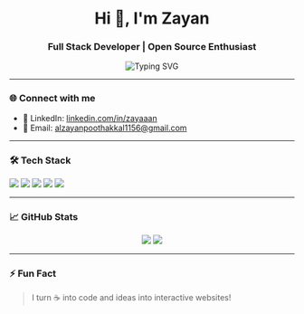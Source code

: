 <h1 align="center">Hi 👋, I'm Zayan</h1>
<h3 align="center">Full Stack Developer | Open Source Enthusiast</h3>

<p align="center">
  <img src="https://readme-typing-svg.demolab.com?font=Fira+Code&size=24&pause=1000&color=F7931E&center=true&vCenter=true&width=520&lines=Hi+there+I'm+Zayan+👋,+Mern+Full+Stack+Developer;JavaScript+%7C+React+%7C+Node.js;Open+Source+Contributor;Building+zayan.dev" alt="Typing SVG" />
</p>

---

### 🌐 Connect with me

- 💼 LinkedIn: [linkedin.com/in/zayaaan](https://www.linkedin.com/in/al-zayan-p-973359330)
- 📧 Email: alzayanpoothakkal1156@gmail.com 

---

### 🛠️ Tech Stack

<p align="left">
  <img src="https://img.shields.io/badge/JavaScript-F7DF1E?logo=javascript&logoColor=black" />
  <img src="https://img.shields.io/badge/React-61DAFB?logo=react&logoColor=black" />
  <img src="https://img.shields.io/badge/Node.js-339933?logo=nodedotjs&logoColor=white" />
  <img src="https://img.shields.io/badge/Express-000000?logo=express&logoColor=white" />
  <img src="https://img.shields.io/badge/MongoDB-47A248?logo=mongodb&logoColor=white" />
</p>

---

### 📈 GitHub Stats

<p align="center">
  <img src="https://github-readme-stats.vercel.app/api?username=zayaaan-al&show_icons=true&theme=tokyonight" />
  <img src="https://github-readme-streak-stats.herokuapp.com/?user=zayaaan-al&theme=tokyonight" />
</p>

---

### ⚡ Fun Fact

> I turn ☕ into code and ideas into interactive websites!
